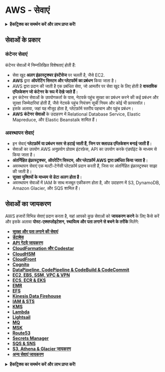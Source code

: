 # AWS - सेवाएं

<details>

<summary><strong>हैकट्रिक्स का समर्थन करें और लाभ प्राप्त करें!</strong></summary>

* यदि आप अपनी कंपनी को **हैकट्रिक्स में विज्ञापित करना चाहते हैं** या यदि आप **PEASS की नवीनतम संस्करण देखना चाहते हैं या HackTricks को PDF में डाउनलोड करना चाहते हैं** तो [**सदस्यता योजनाएं**](https://github.com/sponsors/carlospolop) देखें!
* [**आधिकारिक PEASS और HackTricks स्वैग**](https://peass.creator-spring.com) प्राप्त करें
* [**The PEASS Family**](https://opensea.io/collection/the-peass-family) की खोज करें, हमारा एकल [**NFTs**](https://opensea.io/collection/the-peass-family) संग्रह
* **शामिल हों** 💬 [**डिस्कॉर्ड समूह**](https://discord.gg/hRep4RUj7f) या [**टेलीग्राम समूह**](https://t.me/peass) या **फॉलो** करें मुझे **ट्विटर** 🐦 [**@carlospolopm**](https://twitter.com/carlospolopm)**.**
* **हैकिंग ट्रिक्स साझा करें द्वारा PRs सबमिट करके** [**HackTricks**](https://github.com/carlospolop/hacktricks) और [**HackTricks Cloud**](https://github.com/carlospolop/hacktricks-cloud) github repos.

</details>

## सेवाओं के प्रकार

### कंटेनर सेवाएं

कंटेनर सेवाओं में निम्नलिखित विशेषताएं होती हैं:

* सेवा खुद **अलग इंफ्रास्ट्रक्चर इंस्टेंसेज** पर चलती है, जैसे EC2.
* **AWS** द्वारा **ऑपरेटिंग सिस्टम और प्लेटफॉर्म का प्रबंधन** किया जाता है।
* AWS द्वारा प्रदान की जाती है एक प्रबंधित सेवा, जो आमतौर पर सेवा खुद के लिए होती है **वास्तविक एप्लिकेशन जो कंटेनर के रूप में देखे जाते हैं**।
* इन कंटेनर सेवाओं के उपयोगकर्ता के पास, नेटवर्क पहुंच सुरक्षा का प्रबंधन करने की कई प्रबंधन और सुरक्षा जिम्मेदारियां होती हैं, जैसे नेटवर्क पहुंच नियंत्रण सूची नियम और कोई भी फ़ायरवॉल।
* इसके अलावा, जहां यह मौजूद होता है, प्लेटफ़ॉर्म स्तरीय पहचान और पहुंच प्रबंधन।
* **AWS कंटेनर सेवाओं** के उदाहरण में Relational Database Service, Elastic Mapreduce, और Elastic Beanstalk शामिल हैं।

### अवस्थापन सेवाएं

* इन सेवाएं **प्लेटफ़ॉर्म या प्रबंधन स्तर से हटाई जाती हैं, जिन पर क्लाउड एप्लिकेशन बनाई जाती हैं**।
* सेवाओं का उपयोग AWS अनुप्रयोग प्रोग्राम इंटरफ़ेस, API का उपयोग करके एंडपॉइंट के माध्यम से किया जाता है।
* **अंतर्निहित इंफ्रास्ट्रक्चर, ऑपरेटिंग सिस्टम, और प्लेटफ़ॉर्म AWS द्वारा प्रबंधित किया जाता है**।
* अवस्थापन सेवाएं एक मल्टी-टेनेंसी प्लेटफ़ॉर्म प्रदान करती हैं, जिस पर अंतर्निहित इंफ्रास्ट्रक्चर साझा की जाती है।
* **सुरक्षा युक्तियों के माध्यम से डेटा अलग होता है**।
* अवस्थापन सेवाओं में IAM के साथ मजबूत एकीकरण होता है, और उदाहरण में S3, DynamoDB, Amazon Glacier, और SQS शामिल हैं।

## सेवाओं का जायकरण

AWS हजारों विभिन्न सेवाएं प्रदान करता है, यहां आपको कुछ सेवाओं को **जायकरण करने** के लिए कैसे करें और इसके अलावा **पोस्ट-एक्सप्लोइटेशन, स्थायित्व और पता लगाने से बचने के तरीके** मिलेंगे:

* [**सुरक्षा और पता लगाने की सेवाएं**](aws-security-and-detection-services/)
* [**डेटाबेस**](broken-reference)
* [**API गेटवे जायकरण**](aws-api-gateway-enum.md)
* [**CloudFormation और Codestar**](aws-cloudformation-and-codestar-enum.md)
* [**CloudHSM**](aws-cloudhsm-enum.md)
* [**CloudFront**](aws-cloudfront-enum.md)
* [**Cognito**](aws-cognito-enum/)
* [**DataPipeline, CodePipeline & CodeBuild & CodeCommit**](aws-datapipeline-codepipeline-codebuild-and-codecommit.md)
* [**EC2, EBS, SSM, VPC & VPN**](aws-ec2-ebs-elb-ssm-vpc-and-vpn-enum/)
* [**ECS, ECR & EKS**](aws-eks-enum.md)
* [**EMR**](aws-emr-enum.md)
* [**EFS**](aws-efs-enum.md)
* [**Kinesis Data Firehouse**](../../aws-pentesting/aws-services/aws-kinesis-data-firehose-enum.md)
* [**IAM & STS**](aws-iam-enum.md)
* [**KMS**](aws-kms-enum.md)
* [**Lambda**](aws-lambda-enum.md)
* [**Lightsail**](aws-lightsail-enum.md)
* [**MQ**](aws-mq-enum.md)
* [**MSK**](aws-msk-enum.md)
* [**Route53**](aws-route53-enum.md)
* [**Secrets Manager**](aws-secrets-manager-enum.md)
* [**SQS & SNS**](aws-sqs-and-sns-enum.md)
* [**S3, Athena & Glacier जायकरण**](../../aws-pentesting/aws-services/aws-s3-athena-and-glacier-enum.md)
* [**अन्य सेवाएं जायकरण**](broken-reference/)

<details>

<summary><strong>हैकट्रिक्स का समर्थन करें और लाभ प्राप्त करें!</strong></summary>

* यदि आप अपनी कंपनी को
